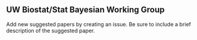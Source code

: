 ## UW Biostat/Stat Bayesian Working Group

Add new suggested papers by creating an issue. Be sure to include a brief description of the suggested paper.
